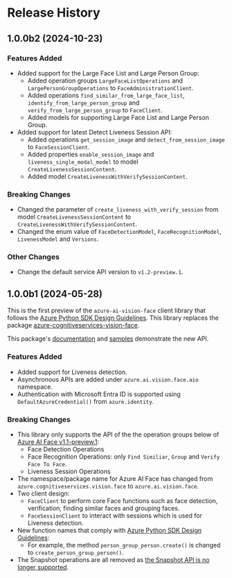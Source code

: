 # Release History

## 1.0.0b2 (2024-10-23)

### Features Added

- Added support for the Large Face List and Large Person Group:
  - Added operation groups `LargeFaceListOperations` and `LargePersonGroupOperations` to `FaceAdministrationClient`.
  - Added operations `find_similar_from_large_face_list`, `identify_from_large_person_group` and `verify_from_large_person_group` to `FaceClient`.
  - Added models for supporting Large Face List and Large Person Group.
- Added support for latest Detect Liveness Session API:
  - Added operations `get_session_image` and `detect_from_session_image` to `FaceSessionClient`.
  - Added properties `enable_session_image` and `liveness_single_modal_model` to model `CreateLivenessSessionContent`.
  - Added model `CreateLivenessWithVerifySessionContent`.

### Breaking Changes

- Changed the parameter of `create_liveness_with_verify_session` from model `CreateLivenessSessionContent` to `CreateLivenessWithVerifySessionContent`.
- Changed the enum value of `FaceDetectionModel`, `FaceRecognitionModel`, `LivenessModel` and `Versions`.

### Other Changes

- Change the default service API version to `v1.2-preview.1`.

## 1.0.0b1 (2024-05-28)

This is the first preview of the `azure-ai-vision-face` client library that follows the [Azure Python SDK Design Guidelines](https://azure.github.io/azure-sdk/python_design.html).
This library replaces the package [azure-cognitiveservices-vision-face](https://pypi.org/project/azure-cognitiveservices-vision-face/).

This package's [documentation](https://github.com/Azure/azure-sdk-for-python/tree/main/sdk/face/azure-ai-vision-face/) and [samples](https://github.com/Azure/azure-sdk-for-python/tree/main/sdk/face/azure-ai-vision-face/samples) demonstrate the new API.

### Features Added

- Added support for Liveness detection.
- Asynchronous APIs are added under `azure.ai.vision.face.aio` namespace.
- Authentication with Microsoft Entra ID is supported using `DefaultAzureCredential()` from `azure.identity`.

### Breaking Changes

- This library only supports the API of the the operation groups below of [Azure AI Face v1.1-preview.1](https://learn.microsoft.com/rest/api/face/operation-groups?view=rest-face-v1.1-preview.1):
  - Face Detection Operations
  - Face Recognition Operations: only `Find Similiar`, `Group` and `Verify Face To Face`.
  - Liveness Session Operations
- The namespace/package name for Azure AI Face has changed from `azure.cognitiveservices.vision.face` to `azure.ai.vision.face`.
- Two client design:
  - `FaceClient` to perform core Face functions such as face detection, verification, finding similar faces and grouping faces.
  - `FaceSessionClient` to interact with sessions which is used for Liveness detection.
- New function names that comply with [Azure Python SDK Design Guidelines](https://azure.github.io/azure-sdk/python_design.html):
  - For example, the method `person_group_person.create()` is changed to `create_person_group_person()`.
- The Snapshot operations are all removed as [the Snapshot API is no longer supported](https://azure.microsoft.com/updates/facelimitedaccess/).
